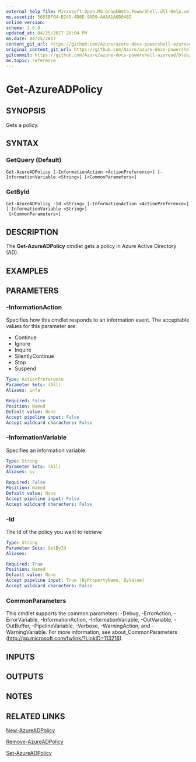 ```yaml
---
external help file: Microsoft.Open.MS.GraphBeta.PowerShell.dll-Help.xml
ms.assetid: 5655BF04-B245-4D0E-9AD9-AAAA1A6B048D
online version:
schema: 2.0.0
updated_at: 04/25/2017 20:04 PM
ms.date: 04/25/2017
content_git_url: https://github.com/Azure/azure-docs-powershell-azuread/blob/master/Azure%20AD%20Cmdlets/AzureAD/v2preview/Get-AzureADPolicy.md
original_content_git_url: https://github.com/Azure/azure-docs-powershell-azuread/blob/master/Azure%20AD%20Cmdlets/AzureAD/v2preview/Get-AzureADPolicy.md
gitcommit: https://github.com/Azure/azure-docs-powershell-azuread/blob/c5cc449ee6e2b805fc85a9e05130b06b10899f67
ms.topic: reference
---
```


# Get-AzureADPolicy

## SYNOPSIS
Gets a policy.

## SYNTAX

### GetQuery (Default)
```
Get-AzureADPolicy [-InformationAction <ActionPreference>] [-InformationVariable <String>] [<CommonParameters>]
```

### GetById
```
Get-AzureADPolicy -Id <String> [-InformationAction <ActionPreference>] [-InformationVariable <String>]
 [<CommonParameters>]
```

## DESCRIPTION
The **Get-AzureADPolicy** cmdlet gets a policy in Azure Active Directory (AD).

## EXAMPLES

## PARAMETERS

### -InformationAction
Specifies how this cmdlet responds to an information event. The acceptable values for this parameter are:

- Continue
- Ignore
- Inquire
- SilentlyContinue
- Stop
- Suspend

```yaml
Type: ActionPreference
Parameter Sets: (All)
Aliases: infa

Required: False
Position: Named
Default value: None
Accept pipeline input: False
Accept wildcard characters: False
```

### -InformationVariable
Specifies an information variable.

```yaml
Type: String
Parameter Sets: (All)
Aliases: iv

Required: False
Position: Named
Default value: None
Accept pipeline input: False
Accept wildcard characters: False
```

### -Id
The Id of the policy you want to retrieve

```yaml
Type: String
Parameter Sets: GetById
Aliases: 

Required: True
Position: Named
Default value: None
Accept pipeline input: True (ByPropertyName, ByValue)
Accept wildcard characters: False
```

### CommonParameters
This cmdlet supports the common parameters: -Debug, -ErrorAction, -ErrorVariable, -InformationAction, -InformationVariable, -OutVariable, -OutBuffer, -PipelineVariable, -Verbose, -WarningAction, and -WarningVariable. For more information, see about_CommonParameters (http://go.microsoft.com/fwlink/?LinkID=113216).

## INPUTS

## OUTPUTS

## NOTES

## RELATED LINKS

[New-AzureADPolicy](./New-AzureADPolicy.md)

[Remove-AzureADPolicy](./Remove-AzureADPolicy.md)

[Set-AzureADPolicy](./Set-AzureADPolicy.md)

